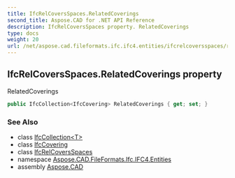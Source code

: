 ```yaml
---
title: IfcRelCoversSpaces.RelatedCoverings
second_title: Aspose.CAD for .NET API Reference
description: IfcRelCoversSpaces property. RelatedCoverings
type: docs
weight: 20
url: /net/aspose.cad.fileformats.ifc.ifc4.entities/ifcrelcoversspaces/relatedcoverings/
---
```

## IfcRelCoversSpaces.RelatedCoverings property

RelatedCoverings

```csharp
public IfcCollection<IfcCovering> RelatedCoverings { get; set; }
```

### See Also

* class [IfcCollection&lt;T&gt;](../../../aspose.cad.fileformats.ifc/ifccollection-1/)
* class [IfcCovering](../../ifccovering/)
* class [IfcRelCoversSpaces](../)
* namespace [Aspose.CAD.FileFormats.Ifc.IFC4.Entities](../../ifcrelcoversspaces/)
* assembly [Aspose.CAD](../../../)



